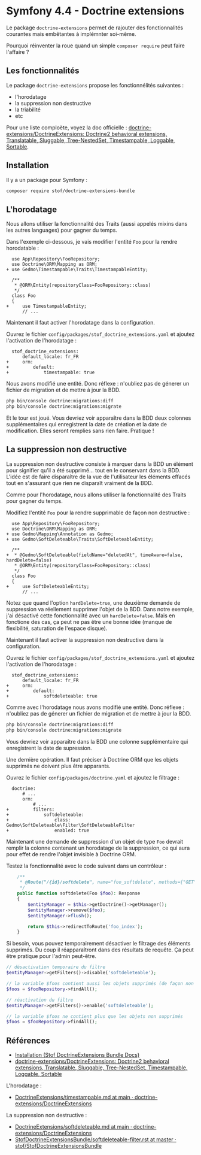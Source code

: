 # Symfony 4.4 - Doctrine extensions

Le package `doctrine-extensions` permet de rajouter des fonctionnalités courantes mais embêtantes à implémnter soi-même.

Pourquoi réinventer la roue quand un simple `composer require` peut faire l'affaire ?

## Les fonctionnalités

Le package `doctrine-extensions` propose les fonctionnélités suivantes :

- l'horodatage
- la suppression non destructive
- la triabilité
- etc

Pour une liste comploète, voyez la doc officielle : [doctrine-extensions/DoctrineExtensions: Doctrine2 behavioral extensions, Translatable, Sluggable, Tree-NestedSet, Timestampable, Loggable, Sortable](https://github.com/doctrine-extensions/DoctrineExtensions).

## Installation

Il y a un package pour Symfony :

```bash
composer require stof/doctrine-extensions-bundle
```

## L'horodatage

Nous allons utiliser la fonctionnalité des Traits (aussi appelés mixins dans les autres languages) pour gagner du temps.

Dans l'exemple ci-dessous, je vais modifier l'entité `Foo` pour la rendre horodatable :

```diff-php
  use App\Repository\FooRepository;
  use Doctrine\ORM\Mapping as ORM;
+ use Gedmo\Timestampable\Traits\TimestampableEntity;

  /**
   * @ORM\Entity(repositoryClass=FooRepository::class)
   */
  class Foo
  {
+     use TimestampableEntity;
      // ...
```

Maintenant il faut activer l'horodatage dans la configuration.

Ouvrez le fichier `config/packages/stof_doctrine_extensions.yaml` et ajoutez l'activation de l'horodatage :

```diff-yaml
  stof_doctrine_extensions:
      default_locale: fr_FR
+     orm:
+         default:
+             timestampable: true

```

Nous avons modifié une entité.
Donc réflexe : n'oubliez pas de génerer un fichier de migration et de mettre à jour la BDD.

```bash
php bin/console doctrine:migrations:diff
php bin/console doctrine:migrations:migrate
```

Et le tour est joué.
Vous devriez voir apparaître dans la BDD deux colonnes supplémentaires qui enregistrent la date de création et la date de modification.
Elles seront remplies sans rien faire.
Pratique !

## La suppression non destructive

La suppression non destructive consiste à marquer dans la BDD un élément pour signifier qu'il a été supprimé... tout en le conservant dans la BDD.
L'idée est de faire disparaître de la vue de l'utilisateur les éléments effacés tout en s'assurant que rien ne disparaît vraiment de la BDD.

Comme pour l'horodatage, nous allons utiliser la fonctionnalité des Traits pour gagner du temps.

Modifiez l'entité `Foo` pour la rendre supprimable de façon non destructive :

```diff-php
  use App\Repository\FooRepository;
  use Doctrine\ORM\Mapping as ORM;
+ use Gedmo\Mapping\Annotation as Gedmo;
+ use Gedmo\SoftDeleteable\Traits\SoftDeleteableEntity;

  /**
+  * @Gedmo\SoftDeleteable(fieldName="deletedAt", timeAware=false, hardDelete=false)
   * @ORM\Entity(repositoryClass=FooRepository::class)
   */
  class Foo
  {
+     use SoftDeleteableEntity;
      // ...
```

Notez que quand l'option `hardDelete=true`, une deuxième demande de suppression va réellement supprimer l'objet de la BDD.
Dans notre exemple, j'ai désactivé cette fonctionnalité avec un `hardDelete=false`.
Mais en fonctione des cas, ça peut ne pas être une bonne idée (manque de flexibilité, saturation de l'espace disque).

Maintenant il faut activer la suppression non destructive dans la configuration.

Ouvrez le fichier `config/packages/stof_doctrine_extensions.yaml` et ajoutez l'activation de l'horodatage :

```diff-yaml
  stof_doctrine_extensions:
      default_locale: fr_FR
+     orm:
+         default:
+             softdeleteable: true

```

Comme avec l'horodatage nous avons modifié une entité.
Donc réflexe : n'oubliez pas de génerer un fichier de migration et de mettre à jour la BDD.

```bash
php bin/console doctrine:migrations:diff
php bin/console doctrine:migrations:migrate
```

Vous devriez voir apparaître dans la BDD une colonne supplémentaire qui enregistrent la date de supression.

Une dernière opération.
Il faut préciser à Doctrine ORM que les objets supprimés ne doivent plus être apparants.

Ouvrez le fichier `config/packages/doctrine.yaml` et ajoutez le filtrage :

```diff-yaml
  doctrine:
      # ...
      orm:
          # ...
+         filters:
+             softdeleteable:
+                 class: Gedmo\SoftDeleteable\Filter\SoftDeleteableFilter
+                 enabled: true
```

Maintenant une demande de suppression d'un objet de type `Foo` devrait remplir la colonne contenant un horodatage de la suppression, ce qui aura pour effet de rendre l'objet invisible à Doctrine ORM.

Testez la fonctionnalité avec le code suivant dans un contrôleur :

```php
    /**
     * @Route("/{id}/softdelete", name="foo_softdelete", methods={"GET"})
     */
    public function softdelete(Foo $foo): Response
    {
        $entityManager = $this->getDoctrine()->getManager();
        $entityManager->remove($foo);
        $entityManager->flush();

        return $this->redirectToRoute('foo_index');
    }
```

Si besoin, vous pouvez temporairement désactiver le filtrage des éléments supprimés.
Du coup il réapparaîtront dans des résultats de requête.
Ça peut être pratique pour l'admin peut-être.

```php
// désactivation temporaire du filtre
$entityManager->getFilters()->disable('softdeleteable');

// la variable $foos contient aussi les objets supprimés (de façon non destructive) 
$foos = $fooRepository->findAll();

// réactivation du filtre
$entityManager->getFilters()->enable('softdeleteable');

// la variable $foos ne contient plus que les objets non supprimés 
$foos = $fooRepository->findAll();
```

## Références

- [Installation (Stof DoctrineExtensions Bundle Docs)](https://symfony.com/doc/current/bundles/StofDoctrineExtensionsBundle/installation.html)
- [doctrine-extensions/DoctrineExtensions: Doctrine2 behavioral extensions, Translatable, Sluggable, Tree-NestedSet, Timestampable, Loggable, Sortable](https://github.com/doctrine-extensions/DoctrineExtensions)

L'horodatage :

- [DoctrineExtensions/timestampable.md at main · doctrine-extensions/DoctrineExtensions](https://github.com/doctrine-extensions/DoctrineExtensions/blob/main/doc/timestampable.md)

La suppression non destructive :

- [DoctrineExtensions/softdeleteable.md at main · doctrine-extensions/DoctrineExtensions](https://github.com/doctrine-extensions/DoctrineExtensions/blob/main/doc/softdeleteable.md)
- [StofDoctrineExtensionsBundle/softdeleteable-filter.rst at master · stof/StofDoctrineExtensionsBundle](https://github.com/stof/StofDoctrineExtensionsBundle/blob/master/docs/softdeleteable-filter.rst)



